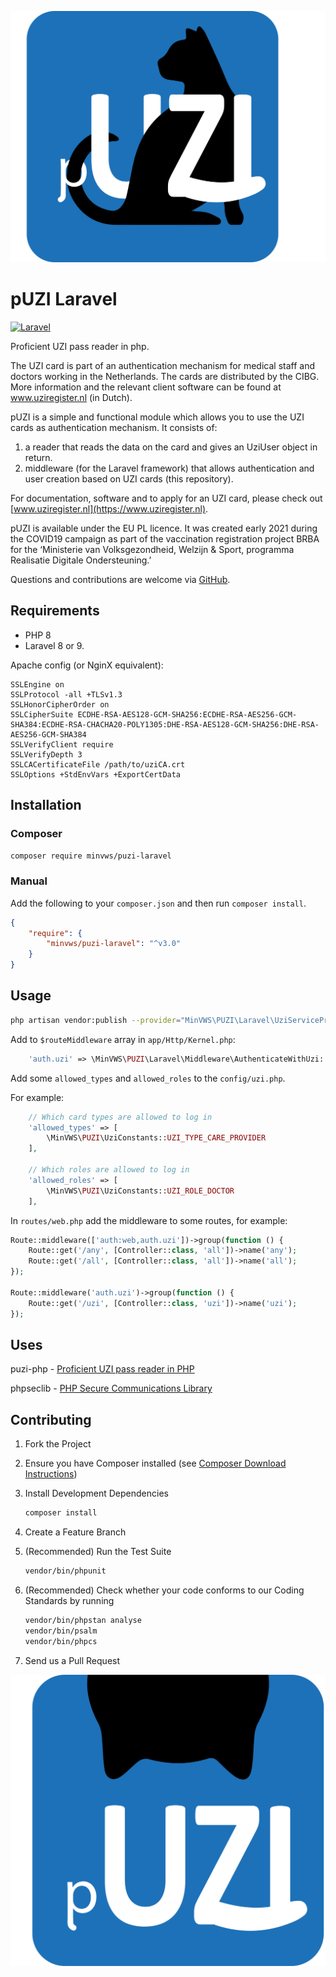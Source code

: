 ![pUZI logo](pUZI.svg "pUZI logo")
# pUZI Laravel

[![Laravel](https://github.com/minvws/pUZI-laravel/actions/workflows/test.yml/badge.svg)](https://github.com/minvws/pUZI-laravel/actions/workflows/test.yml)

Proficient UZI pass reader in php.

The UZI card is part of an authentication mechanism for medical staff and doctors working in the Netherlands. The cards are distributed by the CIBG. More information and the relevant client software can be found at www.uziregister.nl (in Dutch).

pUZI is a simple and functional module which allows you to use the UZI cards as authentication mechanism. It consists of:

1. a reader that reads the data on the card and gives an UziUser object in return.
2. middleware (for the Laravel framework) that allows authentication and user creation based on UZI cards (this repository).

For documentation, software and to apply for an UZI card, please check out [www.uziregister.nl](https://www.uziregister.nl).     

pUZI is available under the EU PL licence. It was created early 2021 during the COVID19 campaign as part of the vaccination registration project BRBA for the ‘Ministerie van Volksgezondheid, Welzijn & Sport, programma Realisatie Digitale Ondersteuning.’

Questions and contributions are welcome via [GitHub](https://github.com/minvws/pUZI-laravel/issues).

## Requirements

* PHP 8
* Laravel 8 or 9.

Apache config (or NginX equivalent):
```apacheconf
SSLEngine on
SSLProtocol -all +TLSv1.3
SSLHonorCipherOrder on
SSLCipherSuite ECDHE-RSA-AES128-GCM-SHA256:ECDHE-RSA-AES256-GCM-SHA384:ECDHE-RSA-CHACHA20-POLY1305:DHE-RSA-AES128-GCM-SHA256:DHE-RSA-AES256-GCM-SHA384
SSLVerifyClient require
SSLVerifyDepth 3
SSLCACertificateFile /path/to/uziCA.crt
SSLOptions +StdEnvVars +ExportCertData
```

## Installation

### Composer

```sh
composer require minvws/puzi-laravel
```

### Manual

Add the following to your `composer.json` and then run `composer install`.

```json
{
    "require": {
        "minvws/puzi-laravel": "^v3.0"
    }
}
```

## Usage

```sh
php artisan vendor:publish --provider="MinVWS\PUZI\Laravel\UziServiceProvider"
```

Add to `$routeMiddleware` array in `app/Http/Kernel.php`:

```php
    'auth.uzi' => \MinVWS\PUZI\Laravel\Middleware\AuthenticateWithUzi::class,
```

Add some `allowed_types` and `allowed_roles` to the `config/uzi.php`.

For example:
```php
    // Which card types are allowed to log in
    'allowed_types' => [
        \MinVWS\PUZI\UziConstants::UZI_TYPE_CARE_PROVIDER
    ],

    // Which roles are allowed to log in
    'allowed_roles' => [
        \MinVWS\PUZI\UziConstants::UZI_ROLE_DOCTOR
    ],
```

In `routes/web.php` add the middleware to some routes, for example:
```php
Route::middleware(['auth:web,auth.uzi'])->group(function () {
    Route::get('/any', [Controller::class, 'all'])->name('any');
    Route::get('/all', [Controller::class, 'all'])->name('all');
});

Route::middleware('auth.uzi')->group(function () {
    Route::get('/uzi', [Controller::class, 'uzi'])->name('uzi');
});
```

## Uses

puzi-php - [Proficient UZI pass reader in PHP](https://github.com/minvws/pUZI-php)

phpseclib - [PHP Secure Communications Library](https://phpseclib.com/)

## Contributing

1. Fork the Project

2. Ensure you have Composer installed (see [Composer Download Instructions](https://getcomposer.org/download/))

3. Install Development Dependencies

    ```sh
    composer install
    ```

4. Create a Feature Branch

5. (Recommended) Run the Test Suite

    ```sh
    vendor/bin/phpunit
    ```
6. (Recommended) Check whether your code conforms to our Coding Standards by running

    ```sh
    vendor/bin/phpstan analyse
    vendor/bin/psalm
    vendor/bin/phpcs
    ```

7. Send us a Pull Request

![pUZI](pUZI-hidden.svg "pUZI")
